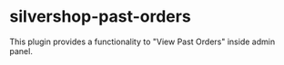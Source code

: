 # silvershop-past-orders
This plugin provides a functionality to "View Past Orders" inside admin panel.
